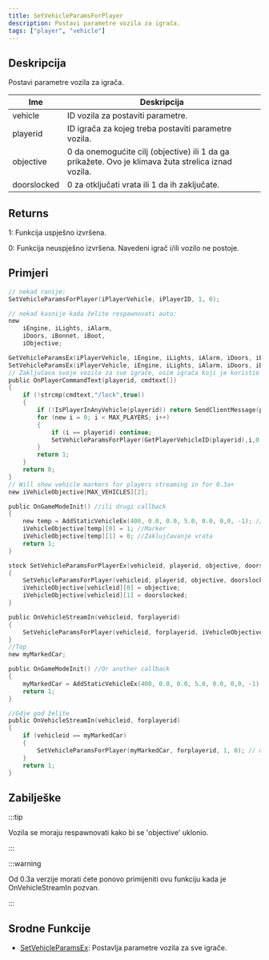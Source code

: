 ```yaml
---
title: SetVehicleParamsForPlayer
description: Postavi parametre vozila za igrača.
tags: ["player", "vehicle"]
---
```


## Deskripcija

Postavi parametre vozila za igrača.

| Ime         | Deskripcija                                                                                         |
| ----------- | --------------------------------------------------------------------------------------------------- |
| vehicle     | ID vozila za postaviti parametre.                                                                   |
| playerid    | ID igrača za kojeg treba postaviti parametre vozila.                                                |
| objective   | 0 da onemogućite cilj (objective) ili 1 da ga prikažete. Ovo je klimava žuta strelica iznad vozila. |
| doorslocked | 0 za otključati vrata ili 1 da ih zaključate.                                                       |

## Returns

1: Funkcija uspješno izvršena.

0: Funkcija neuspješno izvršena. Navedeni igrač i/ili vozilo ne postoje.

## Primjeri

```c
// nekad ranije:
SetVehicleParamsForPlayer(iPlayerVehicle, iPlayerID, 1, 0);

// nekad kasnije kada želite respawnovati auto:
new
    iEngine, iLights, iAlarm,
    iDoors, iBonnet, iBoot,
    iObjective;

GetVehicleParamsEx(iPlayerVehicle, iEngine, iLights, iAlarm, iDoors, iBonnet, iBoot, iObjective);
SetVehicleParamsEx(iPlayerVehicle, iEngine, iLights, iAlarm, iDoors, iBonnet, iBoot, 0);
// Zaključava svoje vozilo za sve igrače, osim igrača koji je koristio komandu.
public OnPlayerCommandText(playerid, cmdtext[])
{
    if (!strcmp(cmdtext,"/lock",true))
    {
        if (!IsPlayerInAnyVehicle(playerid)) return SendClientMessage(playerid,0xFFFFFFAA,"Moraš biti unutar vozila.");
        for (new i = 0; i < MAX_PLAYERS; i++)
        {
            if (i == playerid) continue;
            SetVehicleParamsForPlayer(GetPlayerVehicleID(playerid),i,0,1);
        }
        return 1;
    }
    return 0;
}
// Will show vehicle markers for players streaming in for 0.3a+
new iVehicleObjective[MAX_VEHICLES][2];

public OnGameModeInit() //ili drugi callback
{
    new temp = AddStaticVehicleEx(400, 0.0, 0.0, 5.0, 0.0, 0,0, -1); //ID 1
    iVehicleObjective[temp][0] = 1; //Marker
    iVehicleObjective[temp][1] = 0; //Zaklujčavanje vrata
    return 1;
}

stock SetVehicleParamsForPlayerEx(vehicleid, playerid, objective, doorslocked)
{
    SetVehicleParamsForPlayer(vehicleid, playerid, objective, doorslocked);
    iVehicleObjective[vehicleid][0] = objective;
    iVehicleObjective[vehicleid][1] = doorslocked;
}

public OnVehicleStreamIn(vehicleid, forplayerid)
{
    SetVehicleParamsForPlayer(vehicleid, forplayerid, iVehicleObjective[vehicleid][0], iVehicleObjective[vehicleid][1]);
}
//Top
new myMarkedCar;

public OnGameModeInit() //Or another callback
{
    myMarkedCar = AddStaticVehicleEx(400, 0.0, 0.0, 5.0, 0.0, 0,0, -1); //Npr: Black Landstalker u blizini Blueberry Acres-a
    return 1;
}

//Gdje god želite
public OnVehicleStreamIn(vehicleid, forplayerid)
{
    if (vehicleid == myMarkedCar)
    {
        SetVehicleParamsForPlayer(myMarkedCar, forplayerid, 1, 0); // marker može biti vidljiv samo ako je vozilo učitano za igrača
    }
    return 1;
}
```

## Zabilješke

:::tip

Vozila se moraju respawnovati kako bi se 'objective' uklonio.

:::

:::warning

Od 0.3a verzije morati ćete ponovo primijeniti ovu funkciju kada je OnVehicleStreamIn pozvan.

:::

## Srodne Funkcije

- [SetVehicleParamsEx](SetVehicleParamsEx): Postavlja parametre vozila za sve igrače.
